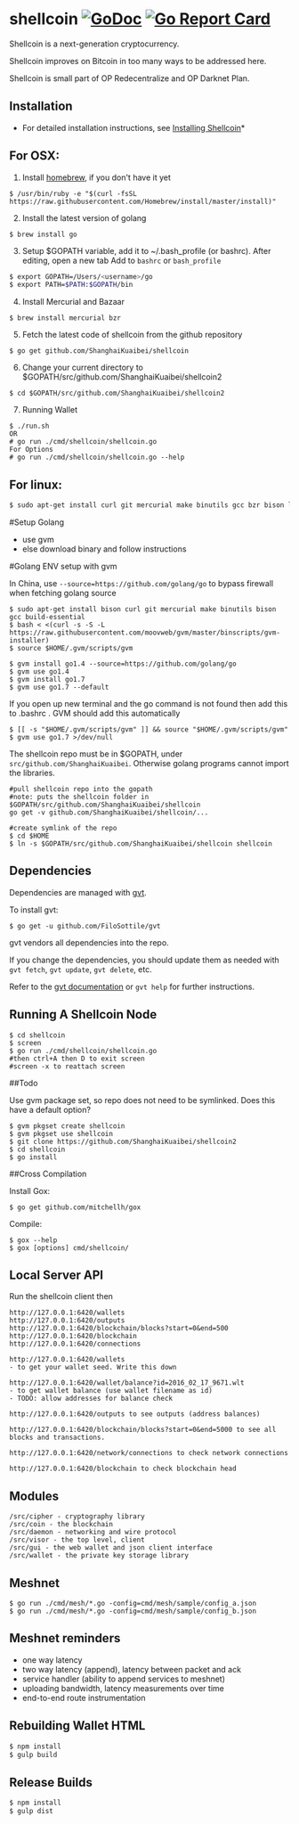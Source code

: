 shellcoin [![GoDoc](https://godoc.org/github.com/ShanghaiKuaibei/shellcoin2?status.svg)](https://godoc.org/github.com/ShanghaiKuaibei/shellcoin2) [![Go Report Card](https://goreportcard.com/badge/github.com/ShanghaiKuaibei/shellcoin2)](https://goreportcard.com/report/github.com/ShanghaiKuaibei/shellcoin2)
=======

Shellcoin is a next-generation cryptocurrency.

Shellcoin improves on Bitcoin in too many ways to be addressed here.

Shellcoin is small part of OP Redecentralize and OP Darknet Plan.

Installation
------------

* For detailed installation instructions, see [Installing Shellcoin](../../wiki/Installation)*

## For OSX:

1) Install [homebrew](brew.sh), if you don't have it yet
```
$ /usr/bin/ruby -e "$(curl -fsSL https://raw.githubusercontent.com/Homebrew/install/master/install)"
```

2) Install the latest version of golang
```
$ brew install go
```

3) Setup $GOPATH variable, add it to ~/.bash_profile (or bashrc). After editing, open a new tab
Add to `bashrc` or `bash_profile`
```sh
$ export GOPATH=/Users/<username>/go
$ export PATH=$PATH:$GOPATH/bin

```

4) Install Mercurial and Bazaar
```
$ brew install mercurial bzr
```

5) Fetch the latest code of shellcoin from the github repository
```
$ go get github.com/ShanghaiKuaibei/shellcoin
```

6) Change your current directory to $GOPATH/src/github.com/ShanghaiKuaibei/shellcoin2
```
$ cd $GOPATH/src/github.com/ShanghaiKuaibei/shellcoin2
```

7) Running Wallet

```
$ ./run.sh
OR
# go run ./cmd/shellcoin/shellcoin.go
For Options
# go run ./cmd/shellcoin/shellcoin.go --help
```

## For linux:

```sh
$ sudo apt-get install curl git mercurial make binutils gcc bzr bison libgmp3-dev screen -y
```

#Setup Golang
- use gvm
- else download binary and follow instructions

#Golang ENV setup with gvm

In China, use `--source=https://github.com/golang/go` to bypass firewall when fetching golang source

```
$ sudo apt-get install bison curl git mercurial make binutils bison gcc build-essential
$ bash < <(curl -s -S -L https://raw.githubusercontent.com/moovweb/gvm/master/binscripts/gvm-installer)
$ source $HOME/.gvm/scripts/gvm

$ gvm install go1.4 --source=https://github.com/golang/go
$ gvm use go1.4
$ gvm install go1.7
$ gvm use go1.7 --default
```

If you open up new terminal and the go command is not found then add this to .bashrc . GVM should add this automatically
```
$ [[ -s "$HOME/.gvm/scripts/gvm" ]] && source "$HOME/.gvm/scripts/gvm"
$ gvm use go1.7 >/dev/null
```


The shellcoin repo must be in $GOPATH, under `src/github.com/ShanghaiKuaibei`. Otherwise golang programs cannot import the libraries.

```
#pull shellcoin repo into the gopath
#note: puts the shellcoin folder in $GOPATH/src/github.com/ShanghaiKuaibei/shellcoin
go get -v github.com/ShanghaiKuaibei/shellcoin/...

#create symlink of the repo
$ cd $HOME
$ ln -s $GOPATH/src/github.com/ShanghaiKuaibei/shellcoin shellcoin
```

Dependencies
------------

Dependencies are managed with [gvt](https://github.com/FiloSottile/gvt).

To install gvt:
```
$ go get -u github.com/FiloSottile/gvt
```

gvt vendors all dependencies into the repo.

If you change the dependencies, you should update them as needed with `gvt fetch`, `gvt update`, `gvt delete`, etc.

Refer to the [gvt documentation](https://github.com/FiloSottile/gvt) or `gvt help` for further instructions.

Running A Shellcoin Node
----------------------

```
$ cd shellcoin
$ screen
$ go run ./cmd/shellcoin/shellcoin.go
#then ctrl+A then D to exit screen
#screen -x to reattach screen
```

##Todo

Use gvm package set, so repo does not need to be symlinked. Does this have a default option?
```
$ gvm pkgset create shellcoin
$ gvm pkgset use shellcoin
$ git clone https://github.com/ShanghaiKuaibei/shellcoin2
$ cd shellcoin
$ go install
```

##Cross Compilation

Install Gox:
```
$ go get github.com/mitchellh/gox
```

Compile:
```
$ gox --help
$ gox [options] cmd/shellcoin/
```

Local Server API
----------------

Run the shellcoin client then
```
http://127.0.0.1:6420/wallets
http://127.0.0.1:6420/outputs
http://127.0.0.1:6420/blockchain/blocks?start=0&end=500
http://127.0.0.1:6420/blockchain
http://127.0.0.1:6420/connections
```

```
http://127.0.0.1:6420/wallets
- to get your wallet seed. Write this down

http://127.0.0.1:6420/wallet/balance?id=2016_02_17_9671.wlt
- to get wallet balance (use wallet filename as id)
- TODO: allow addresses for balance check

http://127.0.0.1:6420/outputs to see outputs (address balances)

http://127.0.0.1:6420/blockchain/blocks?start=0&end=5000 to see all blocks and transactions.

http://127.0.0.1:6420/network/connections to check network connections

http://127.0.0.1:6420/blockchain to check blockchain head
```

Modules
-------

```
/src/cipher - cryptography library
/src/coin - the blockchain
/src/daemon - networking and wire protocol
/src/visor - the top level, client
/src/gui - the web wallet and json client interface
/src/wallet - the private key storage library
```

Meshnet
-------

```
$ go run ./cmd/mesh/*.go -config=cmd/mesh/sample/config_a.json
$ go run ./cmd/mesh/*.go -config=cmd/mesh/sample/config_b.json
```

Meshnet reminders
-----------------

- one way latency
- two way latency (append), latency between packet and ack
- service handler (ability to append services to meshnet)
- uploading bandwidth, latency measurements over time
- end-to-end route instrumentation

Rebuilding Wallet HTML
----------------------

```sh
$ npm install
$ gulp build
```

Release Builds
----

```sh
$ npm install
$ gulp dist
```
